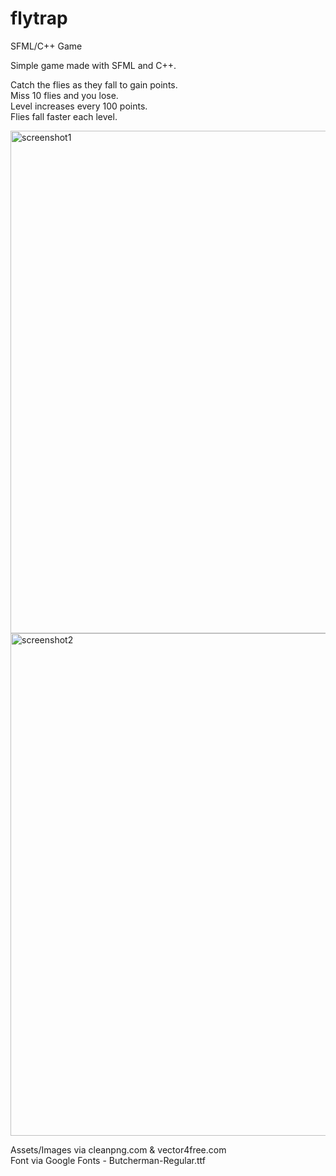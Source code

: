 # flytrap
SFML/C++ Game

Simple game made with SFML and C++.

Catch the flies as they fall to gain points.<br />
Miss 10 flies and you lose.<br />
Level increases every 100 points.<br />
Flies fall faster each level.<br />

<img width="804" alt="screenshot1" src="https://github.com/RobertMShort/flytrap/assets/134110968/f8cd454c-fb86-4e8d-9daa-478c1e0d714c">



<img width="804" alt="screenshot2" src="https://github.com/RobertMShort/flytrap/assets/134110968/76ee18d9-70b8-4c74-bd6b-415a7a7449aa">


Assets/Images via cleanpng.com & vector4free.com<br />
Font via Google Fonts - Butcherman-Regular.ttf
